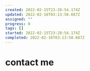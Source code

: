 ```yaml
---
created: 2022-02-15T23:28:54.174Z
updated: 2022-02-16T03:13:50.687Z
assigned: ""
progress: 0
tags: []
started: 2022-02-15T23:28:54.174Z
completed: 2022-02-16T03:13:50.687Z
---
```


# contact me
